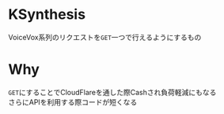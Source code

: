 # KSynthesis
VoiceVox系列のリクエストを`GET`一つで行えるようにするもの

# Why
`GET`にすることでCloudFlareを通した際Cashされ負荷軽減にもなる<br>
さらにAPIを利用する際コードが短くなる
